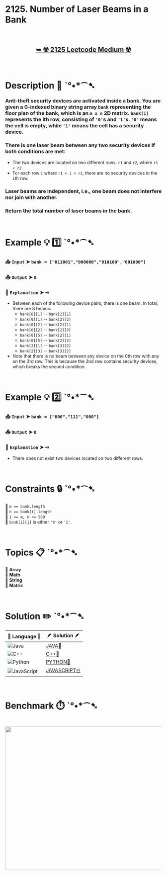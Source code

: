 # 2125. Number of Laser Beams in a Bank

</br>

<h2 align="center"> 

<a href="https://leetcode.com/problems/number-of-laser-beams-in-a-bank/description/?envType=daily-question&envId=2025-10-27"><strong>➥ ☢️ 2125 Leetcode Medium ☢️ </strong></a>
</h2>

</br>

# Description 📜 ˋ°•*⁀➷

### Anti-theft security devices are activated inside a bank. You are given a 0-indexed binary string array `bank` representing the floor plan of the bank, which is an `m x n` 2D matrix. `bank[i]` represents the ith row, consisting of `'0'`s and `'1'`s. `'0'` means the cell is empty, while `'1'` means the cell has a security device.

### There is one laser beam between any two security devices if both conditions are met:

- The two devices are located on two different rows: `r1` and `r2`, where `r1 < r2`.
- For each row `i` where `r1 < i < r2`, there are no security devices in the `i`th row.

### Laser beams are independent, i.e., one beam does not interfere nor join with another.

### Return the total number of laser beams in the bank.

</br>

# Example 💡 1️⃣ ˋ°•*⁀➷

  ### 📥 `Input`  ➤ `bank = ["011001","000000","010100","001000"]`

  ### 📤 `Output`  ➤ `8`

  ### 🔦 `Explanation`  ➤ ➺

  - Between each of the following device pairs, there is one beam. In total, there are 8 beams:
    - `bank[0][1]` -- `bank[2][1]`
    - `bank[0][1]` -- `bank[2][3]`
    - `bank[0][2]` -- `bank[2][1]`
    - `bank[0][2]` -- `bank[2][3]`
    - `bank[0][5]` -- `bank[2][1]`
    - `bank[0][5]` -- `bank[2][3]`
    - `bank[2][1]` -- `bank[3][2]`
    - `bank[2][3]` -- `bank[3][2]`
  - Note that there is no beam between any device on the 0th row with any on the 3rd row. This is because the 2nd row contains security devices, which breaks the second condition.

</br>

# Example 💡 2️⃣ ˋ°•*⁀➷

  ### 📥 `Input`  ➤ `bank = ["000","111","000"]`

  ### 📤 `Output`  ➤ `0`

  ### 🔦 `Explanation`  ➤ ➺

  - There does not exist two devices located on two different rows.

</br>

# Constraints 🔒 ˋ°•*⁀➷

🔹 `m == bank.length` </br>
🔹 `n == bank[i].length` </br>
🔹 `1 <= m, n <= 500` </br>
🔹 `bank[i][j]` is either `'0'` or `'1'`. </br>

</br>

# Topics 📋 ˋ°•*⁀➷

🔸 **Array** </br>
🔸 **Math** </br>
🔸 **String** </br>
🔸 **Matrix** </br>

</br>

# Solution ✏️ ˋ°•*⁀➷

| 📒 Language 📒  | 🪶 Solution 🪶 |
| ------------- | ------------- |
|  ![Java](https://img.shields.io/badge/java-%23ED8B00.svg?style=for-the-badge&logo=openjdk&logoColor=white)  | [JAVA🍁](https://github.com/Prakhar-002/LEETCODE/blob/main/%F0%9F%8D%84%20Daily%20Challenge%202025%20%F0%9F%8D%B3/%F0%9F%94%AC%20Examine%20Thoroughly%20%F0%9F%A7%AC/10%20Oct%20%F0%9F%9B%95/27%20-%2010%20-%202025%20---%202125.%20Number%20of%20Laser%20Beams%20in%20a%20Bank%20%E2%98%83%EF%B8%8F%20%F0%9F%8D%81%20%F0%9F%8D%B0%20%F0%9F%8E%B2/%F0%9F%8D%81JAVA%20-%202125.%20Number%20of%20Laser%20Beams%20in%20a%20Bank.java) |
|  ![C++](https://img.shields.io/badge/c++-%2300599C.svg?style=for-the-badge&logo=c%2B%2B&logoColor=white)  | [C++🎲](https://github.com/Prakhar-002/LEETCODE/blob/main/%F0%9F%8D%84%20Daily%20Challenge%202025%20%F0%9F%8D%B3/%F0%9F%94%AC%20Examine%20Thoroughly%20%F0%9F%A7%AC/10%20Oct%20%F0%9F%9B%95/27%20-%2010%20-%202025%20---%202125.%20Number%20of%20Laser%20Beams%20in%20a%20Bank%20%E2%98%83%EF%B8%8F%20%F0%9F%8D%81%20%F0%9F%8D%B0%20%F0%9F%8E%B2/%F0%9F%8E%B2CPP%20-%202125.%20Number%20of%20Laser%20Beams%20in%20a%20Bank.cpp)  |
|  ![Python](https://img.shields.io/badge/python-3670A0?style=for-the-badge&logo=python&logoColor=ffdd54)    | [PYTHON🍰](https://github.com/Prakhar-002/LEETCODE/blob/main/%F0%9F%8D%84%20Daily%20Challenge%202025%20%F0%9F%8D%B3/%F0%9F%94%AC%20Examine%20Thoroughly%20%F0%9F%A7%AC/10%20Oct%20%F0%9F%9B%95/27%20-%2010%20-%202025%20---%202125.%20Number%20of%20Laser%20Beams%20in%20a%20Bank%20%E2%98%83%EF%B8%8F%20%F0%9F%8D%81%20%F0%9F%8D%B0%20%F0%9F%8E%B2/%F0%9F%8D%B0PYTHON%20-%202125.%20Number%20of%20Laser%20Beams%20in%20a%20Bank.py) |
| ![JavaScript](https://img.shields.io/badge/javascript-%23323330.svg?style=for-the-badge&logo=javascript&logoColor=%23F7DF1E)   | [JAVASCRIPT☃️](https://github.com/Prakhar-002/LEETCODE/blob/main/%F0%9F%8D%84%20Daily%20Challenge%202025%20%F0%9F%8D%B3/%F0%9F%94%AC%20Examine%20Thoroughly%20%F0%9F%A7%AC/10%20Oct%20%F0%9F%9B%95/27%20-%2010%20-%202025%20---%202125.%20Number%20of%20Laser%20Beams%20in%20a%20Bank%20%E2%98%83%EF%B8%8F%20%F0%9F%8D%81%20%F0%9F%8D%B0%20%F0%9F%8E%B2/%E2%98%83%EF%B8%8FJAVASCRIPT%20-%202125.%20Number%20of%20Laser%20Beams%20in%20a%20Bank.js) |

</br>

# Benchmark ⏱️ ˋ°•*⁀➷

<h1  align="center" >

<img src ="https://github.com/user-attachments/assets/7ba1670a-9124-4779-a246-41264f8df10c" width = "700px" height="462px" />

</h1>

